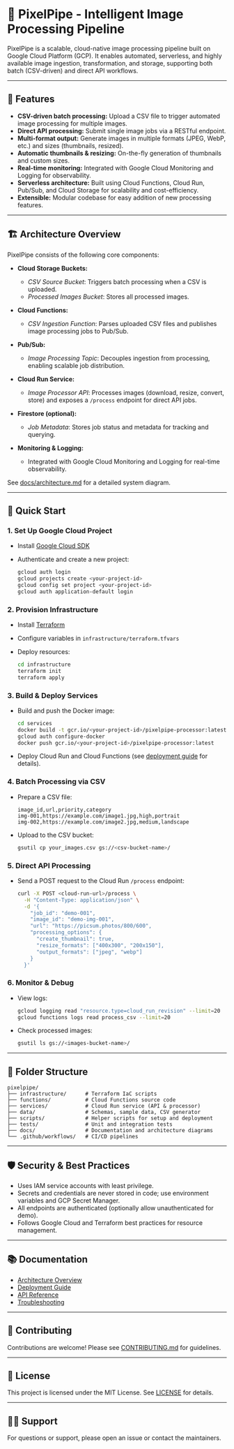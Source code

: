 # 🚀 PixelPipe - Intelligent Image Processing Pipeline

PixelPipe is a scalable, cloud-native image processing pipeline built on Google Cloud Platform (GCP). It enables automated, serverless, and highly available image ingestion, transformation, and storage, supporting both batch (CSV-driven) and direct API workflows.

---

## 🌟 Features

- **CSV-driven batch processing:** Upload a CSV file to trigger automated image processing for multiple images.
- **Direct API processing:** Submit single image jobs via a RESTful endpoint.
- **Multi-format output:** Generate images in multiple formats (JPEG, WebP, etc.) and sizes (thumbnails, resized).
- **Automatic thumbnails & resizing:** On-the-fly generation of thumbnails and custom sizes.
- **Real-time monitoring:** Integrated with Google Cloud Monitoring and Logging for observability.
- **Serverless architecture:** Built using Cloud Functions, Cloud Run, Pub/Sub, and Cloud Storage for scalability and cost-efficiency.
- **Extensible:** Modular codebase for easy addition of new processing features.

---

## 🏗️ Architecture Overview

PixelPipe consists of the following core components:

- **Cloud Storage Buckets:**
  - *CSV Source Bucket*: Triggers batch processing when a CSV is uploaded.
  - *Processed Images Bucket*: Stores all processed images.

- **Cloud Functions:**
  - *CSV Ingestion Function*: Parses uploaded CSV files and publishes image processing jobs to Pub/Sub.

- **Pub/Sub:**  
  - *Image Processing Topic*: Decouples ingestion from processing, enabling scalable job distribution.

- **Cloud Run Service:**  
  - *Image Processor API*: Processes images (download, resize, convert, store) and exposes a `/process` endpoint for direct API jobs.

- **Firestore (optional):**  
  - *Job Metadata*: Stores job status and metadata for tracking and querying.

- **Monitoring & Logging:**  
  - Integrated with Google Cloud Monitoring and Logging for real-time observability.

See [docs/architecture.md](docs/architecture.md) for a detailed system diagram.

---

## 🚀 Quick Start

### 1. **Set Up Google Cloud Project**

- Install [Google Cloud SDK](https://cloud.google.com/sdk/docs/install)
- Authenticate and create a new project:

  ```bash
  gcloud auth login
  gcloud projects create <your-project-id>
  gcloud config set project <your-project-id>
  gcloud auth application-default login
  ```

### 2. **Provision Infrastructure**

- Install [Terraform](https://www.terraform.io/downloads)
- Configure variables in `infrastructure/terraform.tfvars`
- Deploy resources:

  ```bash
  cd infrastructure
  terraform init
  terraform apply
  ```

### 3. **Build & Deploy Services**

- Build and push the Docker image:

  ```bash
  cd services
  docker build -t gcr.io/<your-project-id>/pixelpipe-processor:latest .
  gcloud auth configure-docker
  docker push gcr.io/<your-project-id>/pixelpipe-processor:latest
  ```

- Deploy Cloud Run and Cloud Functions (see [deployment guide](docs/deployment.md) for details).

### 4. **Batch Processing via CSV**

- Prepare a CSV file:

  ```csv
  image_id,url,priority,category
  img-001,https://example.com/image1.jpg,high,portrait
  img-002,https://example.com/image2.jpg,medium,landscape
  ```

- Upload to the CSV bucket:

  ```bash
  gsutil cp your_images.csv gs://<csv-bucket-name>/
  ```

### 5. **Direct API Processing**

- Send a POST request to the Cloud Run `/process` endpoint:

  ```bash
  curl -X POST <cloud-run-url>/process \
    -H "Content-Type: application/json" \
    -d '{
      "job_id": "demo-001",
      "image_id": "demo-img-001",
      "url": "https://picsum.photos/800/600",
      "processing_options": {
        "create_thumbnail": true,
        "resize_formats": ["400x300", "200x150"],
        "output_formats": ["jpeg", "webp"]
      }
    }'
  ```

### 6. **Monitor & Debug**

- View logs:

  ```bash
  gcloud logging read "resource.type=cloud_run_revision" --limit=20
  gcloud functions logs read process_csv --limit=20
  ```

- Check processed images:

  ```bash
  gsutil ls gs://<images-bucket-name>/
  ```

---

## 🧩 Folder Structure

```
pixelpipe/
├── infrastructure/      # Terraform IaC scripts
├── functions/           # Cloud Functions source code
├── services/            # Cloud Run service (API & processor)
├── data/                # Schemas, sample data, CSV generator
├── scripts/             # Helper scripts for setup and deployment
├── tests/               # Unit and integration tests
├── docs/                # Documentation and architecture diagrams
└── .github/workflows/   # CI/CD pipelines
```

---

## 🛡️ Security & Best Practices

- Uses IAM service accounts with least privilege.
- Secrets and credentials are never stored in code; use environment variables and GCP Secret Manager.
- All endpoints are authenticated (optionally allow unauthenticated for demo).
- Follows Google Cloud and Terraform best practices for resource management.

---

## 📚 Documentation

- [Architecture Overview](docs/architecture.md)
- [Deployment Guide](docs/deployment.md)
- [API Reference](docs/api.md)
- [Troubleshooting](docs/troubleshooting.md)

---

## 🤝 Contributing

Contributions are welcome! Please see [CONTRIBUTING.md](docs/CONTRIBUTING.md) for guidelines.

---

## 📄 License

This project is licensed under the MIT License. See [LICENSE](LICENSE) for details.

---

## 🙋‍♂️ Support

For questions or support, please open an issue or contact the maintainers.
